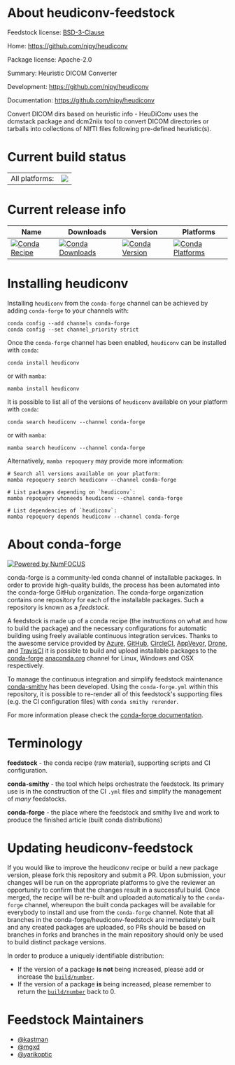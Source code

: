 About heudiconv-feedstock
=========================

Feedstock license: [BSD-3-Clause](https://github.com/conda-forge/heudiconv-feedstock/blob/main/LICENSE.txt)

Home: https://github.com/nipy/heudiconv

Package license: Apache-2.0

Summary: Heuristic DICOM Converter

Development: https://github.com/nipy/heudiconv

Documentation: https://github.com/nipy/heudiconv

Convert DICOM dirs based on heuristic info - HeuDiConv uses the dcmstack package and dcm2niix tool to convert DICOM directories or tarballs into collections of NIfTI files following pre-defined heuristic(s). 

Current build status
====================


<table><tr><td>All platforms:</td>
    <td>
      <a href="https://dev.azure.com/conda-forge/feedstock-builds/_build/latest?definitionId=3012&branchName=main">
        <img src="https://dev.azure.com/conda-forge/feedstock-builds/_apis/build/status/heudiconv-feedstock?branchName=main">
      </a>
    </td>
  </tr>
</table>

Current release info
====================

| Name | Downloads | Version | Platforms |
| --- | --- | --- | --- |
| [![Conda Recipe](https://img.shields.io/badge/recipe-heudiconv-green.svg)](https://anaconda.org/conda-forge/heudiconv) | [![Conda Downloads](https://img.shields.io/conda/dn/conda-forge/heudiconv.svg)](https://anaconda.org/conda-forge/heudiconv) | [![Conda Version](https://img.shields.io/conda/vn/conda-forge/heudiconv.svg)](https://anaconda.org/conda-forge/heudiconv) | [![Conda Platforms](https://img.shields.io/conda/pn/conda-forge/heudiconv.svg)](https://anaconda.org/conda-forge/heudiconv) |

Installing heudiconv
====================

Installing `heudiconv` from the `conda-forge` channel can be achieved by adding `conda-forge` to your channels with:

```
conda config --add channels conda-forge
conda config --set channel_priority strict
```

Once the `conda-forge` channel has been enabled, `heudiconv` can be installed with `conda`:

```
conda install heudiconv
```

or with `mamba`:

```
mamba install heudiconv
```

It is possible to list all of the versions of `heudiconv` available on your platform with `conda`:

```
conda search heudiconv --channel conda-forge
```

or with `mamba`:

```
mamba search heudiconv --channel conda-forge
```

Alternatively, `mamba repoquery` may provide more information:

```
# Search all versions available on your platform:
mamba repoquery search heudiconv --channel conda-forge

# List packages depending on `heudiconv`:
mamba repoquery whoneeds heudiconv --channel conda-forge

# List dependencies of `heudiconv`:
mamba repoquery depends heudiconv --channel conda-forge
```


About conda-forge
=================

[![Powered by
NumFOCUS](https://img.shields.io/badge/powered%20by-NumFOCUS-orange.svg?style=flat&colorA=E1523D&colorB=007D8A)](https://numfocus.org)

conda-forge is a community-led conda channel of installable packages.
In order to provide high-quality builds, the process has been automated into the
conda-forge GitHub organization. The conda-forge organization contains one repository
for each of the installable packages. Such a repository is known as a *feedstock*.

A feedstock is made up of a conda recipe (the instructions on what and how to build
the package) and the necessary configurations for automatic building using freely
available continuous integration services. Thanks to the awesome service provided by
[Azure](https://azure.microsoft.com/en-us/services/devops/), [GitHub](https://github.com/),
[CircleCI](https://circleci.com/), [AppVeyor](https://www.appveyor.com/),
[Drone](https://cloud.drone.io/welcome), and [TravisCI](https://travis-ci.com/)
it is possible to build and upload installable packages to the
[conda-forge](https://anaconda.org/conda-forge) [anaconda.org](https://anaconda.org/)
channel for Linux, Windows and OSX respectively.

To manage the continuous integration and simplify feedstock maintenance
[conda-smithy](https://github.com/conda-forge/conda-smithy) has been developed.
Using the ``conda-forge.yml`` within this repository, it is possible to re-render all of
this feedstock's supporting files (e.g. the CI configuration files) with ``conda smithy rerender``.

For more information please check the [conda-forge documentation](https://conda-forge.org/docs/).

Terminology
===========

**feedstock** - the conda recipe (raw material), supporting scripts and CI configuration.

**conda-smithy** - the tool which helps orchestrate the feedstock.
                   Its primary use is in the construction of the CI ``.yml`` files
                   and simplify the management of *many* feedstocks.

**conda-forge** - the place where the feedstock and smithy live and work to
                  produce the finished article (built conda distributions)


Updating heudiconv-feedstock
============================

If you would like to improve the heudiconv recipe or build a new
package version, please fork this repository and submit a PR. Upon submission,
your changes will be run on the appropriate platforms to give the reviewer an
opportunity to confirm that the changes result in a successful build. Once
merged, the recipe will be re-built and uploaded automatically to the
`conda-forge` channel, whereupon the built conda packages will be available for
everybody to install and use from the `conda-forge` channel.
Note that all branches in the conda-forge/heudiconv-feedstock are
immediately built and any created packages are uploaded, so PRs should be based
on branches in forks and branches in the main repository should only be used to
build distinct package versions.

In order to produce a uniquely identifiable distribution:
 * If the version of a package **is not** being increased, please add or increase
   the [``build/number``](https://docs.conda.io/projects/conda-build/en/latest/resources/define-metadata.html#build-number-and-string).
 * If the version of a package **is** being increased, please remember to return
   the [``build/number``](https://docs.conda.io/projects/conda-build/en/latest/resources/define-metadata.html#build-number-and-string)
   back to 0.

Feedstock Maintainers
=====================

* [@kastman](https://github.com/kastman/)
* [@mgxd](https://github.com/mgxd/)
* [@yarikoptic](https://github.com/yarikoptic/)

